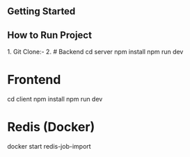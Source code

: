 
## Getting Started

## How to Run Project 
 1. Git Clone:-
 2. # Backend
cd server
npm install
npm run dev

# Frontend
cd client
npm install
npm run dev

# Redis (Docker)
docker start redis-job-import

 
